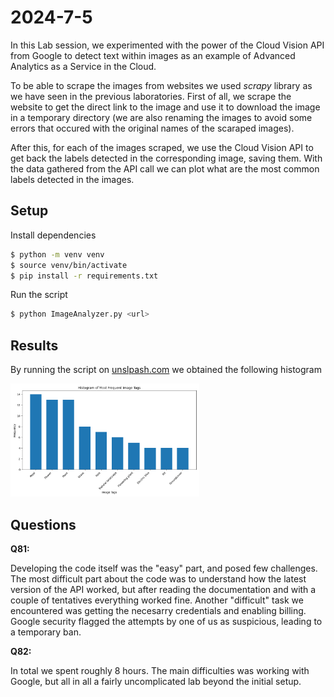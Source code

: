 # 2024-7-5

In this Lab session, we experimented with the power of the Cloud Vision API from Google to detect text within images as an example of Advanced Analytics as a Service in the Cloud.

To be able to scrape the images from websites we used _scrapy_ library as we have seen in the previous laboratories. First of all, we scrape the website to get the direct link to the image and use it to download the image in a temporary directory (we are also renaming the images to avoid some errors that occured with the original names of the scaraped images).

After this, for each of the images scraped, we use the Cloud Vision API to get back the labels detected in the corresponding image, saving them. With the data gathered from the API call we can plot what are the most common labels detected in the images.

## Setup

Install dependencies

```sh
$ python -m venv venv
$ source venv/bin/activate
$ pip install -r requirements.txt
```

Run the script

```sh
$ python ImageAnalyzer.py <url>
```

## Results

By running the script on [unslpash.com](https://unsplash.com) we obtained the following histogram

<img width="60%" src="images/histogram.png" />

## Questions

**Q81:**

Developing the code itself was the "easy" part, and posed few challenges. The most difficult part about the code was to understand how the latest version of the API worked, but after reading the documentation and with a couple of tentatives everything worked fine. Another "difficult" task we encountered was getting the necesarry credentials and enabling billing. Google security flagged the attempts by one of us as suspicious, leading to a temporary ban.

**Q82:**

In total we spent roughly 8 hours. The main difficulties was working with Google, but all in all a fairly uncomplicated lab beyond the initial setup.
